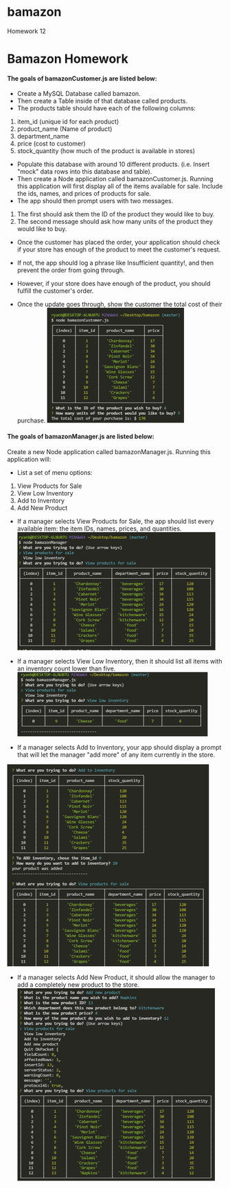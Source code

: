 # bamazon
Homework 12

# Bamazon Homework

#### The goals of bamazonCustomer.js are listed below:

* Create a MySQL Database called bamazon.
* Then create a Table inside of that database called products.
* The products table should have each of the following columns:

1. item_id (unique id for each product)
1. product_name (Name of product)
1. department_name
1. price (cost to customer)
1. stock_quantity (how much of the product is available in stores)

* Populate this database with around 10 different products. (i.e. Insert "mock" data rows into this database and table).
* Then create a Node application called bamazonCustomer.js. Running this application will first display all of the items available for sale. Include the ids, names, and prices of products for sale.
* The app should then prompt users with two messages.
1. The first should ask them the ID of the product they would like to buy.
1. The second message should ask how many units of the product they would like to buy.

* Once the customer has placed the order, your application should check if your store has enough of the product to meet the customer's request.

* If not, the app should log a phrase like Insufficient quantity!, and then prevent the order from going through.

* However, if your store does have enough of the product, you should fulfill the customer's order.

* Once the update goes through, show the customer the total cost of their purchase.
![Example](/images/bamazon_part_1_order.PNG)


#### The goals of bamazonManager.js are listed below:
Create a new Node application called bamazonManager.js. Running this application will:


* List a set of menu options:
1. View Products for Sale
1. View Low Inventory
1. Add to Inventory
1. Add New Product

* If a manager selects View Products for Sale, the app should list every available item: the item IDs, names, prices, and quantities.
![View Products](/images/view_products.PNG)


* If a manager selects View Low Inventory, then it should list all items with an inventory count lower than five.
![Low Inventory](/images/low_inventory.PNG)


* If a manager selects Add to Inventory, your app should display a prompt that will let the manager "add more" of any item currently in the store.

![Add Inventory](/images/add_inventory.PNG)


* If a manager selects Add New Product, it should allow the manager to add a completely new product to the store.
![Add New Product](/images/add_product.PNG)





